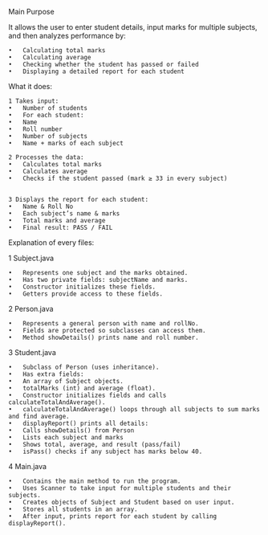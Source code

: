 Main Purpose

It allows the user to enter student details, input marks for multiple subjects, and then analyzes performance by:

	•	Calculating total marks
	•	Calculating average
	•	Checking whether the student has passed or failed
	•	Displaying a detailed report for each student
  

What it does:

	1 Takes input:
	•	Number of students
	•	For each student:
	•	Name
	•	Roll number
	•	Number of subjects
	•	Name + marks of each subject
 
	2 Processes the data:
	•	Calculates total marks
	•	Calculates average
	•	Checks if the student passed (mark ≥ 33 in every subject)

 
	3 Displays the report for each student:
	•	Name & Roll No
	•	Each subject’s name & marks
	•	Total marks and average
	•	Final result: PASS / FAIL

Explanation of every files:

1 Subject.java

	•	Represents one subject and the marks obtained.
	•	Has two private fields: subjectName and marks.
	•	Constructor initializes these fields.
	•	Getters provide access to these fields.

2 Person.java

	•	Represents a general person with name and rollNo.
	•	Fields are protected so subclasses can access them.
	•	Method showDetails() prints name and roll number.

3 Student.java

	•	Subclass of Person (uses inheritance).
	•	Has extra fields:
	•	An array of Subject objects.
	•	totalMarks (int) and average (float).
	•	Constructor initializes fields and calls calculateTotalAndAverage().
	•	calculateTotalAndAverage() loops through all subjects to sum marks and find average.
	•	displayReport() prints all details:
	•	Calls showDetails() from Person
	•	Lists each subject and marks
	•	Shows total, average, and result (pass/fail)
	•	isPass() checks if any subject has marks below 40.

4 Main.java

	•	Contains the main method to run the program.
	•	Uses Scanner to take input for multiple students and their subjects.
	•	Creates objects of Subject and Student based on user input.
	•	Stores all students in an array.
	•	After input, prints report for each student by calling displayReport().

